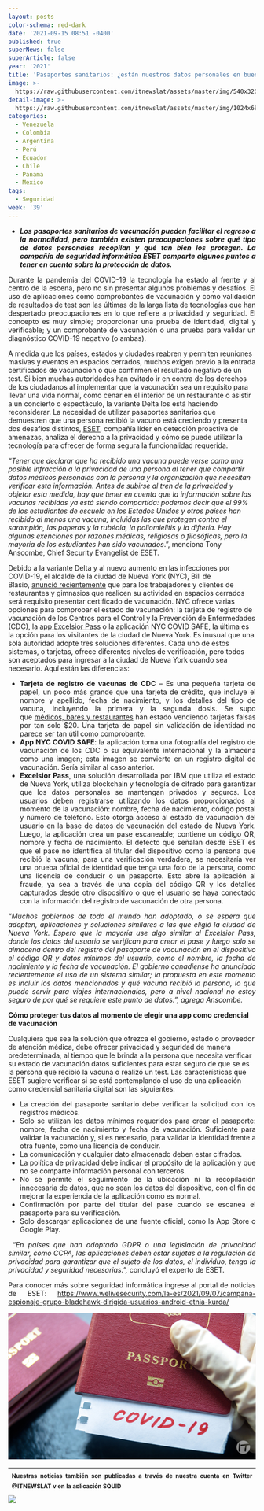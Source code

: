 ```yaml
---
layout: posts
color-schema: red-dark
date: '2021-09-15 08:51 -0400'
published: true
superNews: false
superArticle: false
year: '2021'
title: 'Pasaportes sanitarios: ¿están nuestros datos personales en buenas manos?'
image: >-
  https://raw.githubusercontent.com/itnewslat/assets/master/img/540x320/Pasaporte-Sanitario-p.jpg
detail-image: >-
  https://raw.githubusercontent.com/itnewslat/assets/master/img/1024x680/Pasaporte-Sanitario-g.jpg
categories:
  - Venezuela
  - Colombia
  - Argentina
  - Perú
  - Ecuador
  - Chile
  - Panama
  - Mexico
tags:
  - Seguridad
week: '39'
---
```

<ul style="list-style-type: disc; text-align: justify;">
	<li><em><strong>Los pasaportes sanitarios de vacunación pueden facilitar el regreso a la normalidad, pero también existen preocupaciones sobre qué tipo de datos personales recopilan y qué tan bien los protegen. La compañía de seguridad informática ESET comparte algunos puntos a tener en cuenta sobre la protección de datos.</strong></em></li>
</ul>
<p style="text-align: justify;">Durante la pandemia del COVID-19 la tecnología ha estado al frente y al centro de la escena, pero no sin presentar algunos problemas y desafíos. El uso de aplicaciones como comprobantes de vacunación y como validación de resultados de test son las últimas de la larga lista de tecnologías que han despertado preocupaciones en lo que refiere a privacidad y seguridad. El concepto es muy simple; proporcionar una prueba de identidad, digital y verificable; y un comprobante de vacunación o una prueba para validar un diagnóstico COVID-19 negativo (o ambas).

A medida que los países, estados y ciudades reabren y permiten reuniones masivas y eventos en espacios cerrados, muchos exigen previo a la entrada certificados de vacunación o que confirmen el resultado negativo de un test. Si bien muchas autoridades han evitado ir en contra de los derechos de los ciudadanos al implementar que la vacunación sea un requisito para llevar una vida normal, como cenar en el interior de un restaurante o asistir a un concierto o espectáculo, la variante Delta los está haciendo reconsiderar. La necesidad de utilizar pasaportes sanitarios que demuestren que una persona recibió la vacunó está creciendo y presenta dos desafíos distintos, <a href="https://Frontechcolombia.us17.list-manage.com/track/click?u=4415c9694c185bf5744c10ade&amp;id=c2cc316e97&amp;e=b6db5b5e91">ESET</a>, compañía líder en detección proactiva de amenazas, analiza el derecho a la privacidad y cómo se puede utilizar la tecnología para ofrecer de forma segura la funcionalidad requerida.

<em>“Tener que declarar que ha recibido una vacuna puede verse como una posible infracción a la privacidad de una persona al tener que compartir datos médicos personales con la persona y la organización que necesitan verificar esta información. Antes de subirse al tren de la privacidad y objetar esta medida, hay que tener en cuenta que la información sobre las vacunas recibidas ya está siendo compartida: podemos decir que el 99% de los estudiantes de escuela en los Estados Unidos y otros países han recibido al menos una vacuna, incluidas las que protegen contra el sarampión, las paperas y la rubéola, la poliomielitis y la difteria. Hay algunas exenciones por razones médicas, religiosas o filosóficas, pero la mayoría de los estudiantes han sido vacunados</em>.”, menciona Tony Anscombe, Chief Security Evangelist de ESET.

Debido a la variante Delta y al nuevo aumento en las infecciones por COVID-19, el alcalde de la ciudad de Nueva York (NYC), Bill de Blasio, <a href="https://Frontechcolombia.us17.list-manage.com/track/click?u=4415c9694c185bf5744c10ade&amp;id=b19b395bae&amp;e=b6db5b5e91">anunció recientemente</a> que para los trabajadores y clientes de restaurantes y gimnasios que realicen su actividad en espacios cerrados será requisito presentar certificado de vacunación. NYC ofrece varias opciones para comprobar el estado de vacunación: la tarjeta de registro de vacunación de los Centros para el Control y la Prevención de Enfermedades (CDC), la <a href="https://Frontechcolombia.us17.list-manage.com/track/click?u=4415c9694c185bf5744c10ade&amp;id=92f3831683&amp;e=b6db5b5e91">app Excelsior Pass</a> o la aplicación NYC COVID SAFE, la última es la opción para los visitantes de la ciudad de Nueva York. Es inusual que una sola autoridad adopte tres soluciones diferentes. Cada uno de estos sistemas, o tarjetas, ofrece diferentes niveles de verificación, pero todos son aceptados para ingresar a la ciudad de Nueva York cuando sea necesario. Aquí están las diferencias:</p>

<ul style="text-align: justify;">
	<li><strong>Tarjeta de registro de vacunas de CDC</strong> – Es una pequeña tarjeta de papel, un poco más grande que una tarjeta de crédito, que incluye el nombre y apellido, fecha de nacimiento, y los detalles del tipo de vacuna, incluyendo la primera y la segunda dosis. Se supo que <a href="https://Frontechcolombia.us17.list-manage.com/track/click?u=4415c9694c185bf5744c10ade&amp;id=2d63c7d782&amp;e=b6db5b5e91">médicos, bares y restaurantes</a> han estado vendiendo tarjetas falsas por tan solo $20. Una tarjeta de papel sin validación de identidad no parece ser tan útil como comprobante.</li>
	<li><strong>App NYC COVID SAFE</strong>: la aplicación toma una fotografía del registro de vacunación de los CDC o su equivalente internacional y la almacena como una imagen; esta imagen se convierte en un registro digital de vacunación. Sería similar al caso anterior.</li>
	<li><strong>Excelsior Pass</strong>, una solución desarrollada por IBM que utiliza el estado de Nueva York, utiliza blockchain y tecnología de cifrado para garantizar que los datos personales se mantengan privados y seguros. Los usuarios deben registrarse utilizando los datos proporcionados al momento de la vacunación: nombre, fecha de nacimiento, código postal y número de teléfono. Esto otorga acceso al estado de vacunación del usuario en la base de datos de vacunación del estado de Nueva York. Luego, la aplicación crea un pase escaneable; contiene un código QR, nombre y fecha de nacimiento. El defecto que señalan desde ESET es que el pase no identifica al titular del dispositivo como la persona que recibió la vacuna; para una verificación verdadera, se necesitaría ver una prueba oficial de identidad que tenga una foto de la persona, como una licencia de conducir o un pasaporte. Esto abre la aplicación al fraude, ya sea a través de una copia del código QR y los detalles capturados desde otro dispositivo o que el usuario se haya conectado con la información del registro de vacunación de otra persona.</li>
</ul>
<p style="text-align: justify;"><em>“Muchos gobiernos de todo el mundo han adoptado, o se espera que adopten, aplicaciones y soluciones similares a las que eligió la ciudad de Nueva York. Espero que la mayoría use algo similar al Excelsior Pass, donde los datos del usuario se verifican para crear el pase y luego solo se almacena dentro del registro del pasaporte de vacunación en el dispositivo el código QR y datos mínimos del usuario, como el nombre, la fecha de nacimiento y la fecha de vacunación. El gobierno canadiense ha anunciado recientemente el uso de un sistema similar; la propuesta en este momento es incluir los datos mencionados y qué vacuna recibió la persona, lo que puede servir para viajes internacionales, pero a nivel nacional no estoy seguro de por qué se requiere este punto de datos.”, agrega Anscombe.</em>

<strong>Cómo proteger tus datos al momento de elegir una app como credencial de vacunación</strong>

Cualquiera que sea la solución que ofrezca el gobierno, estado o proveedor de atención médica, debe ofrecer privacidad y seguridad de manera predeterminada, al tiempo que le brinda a la persona que necesita verificar su estado de vacunación datos suficientes para estar seguro de que se es la persona que recibió la vacuna o realizó un test. Las características que ESET sugiere verificar si se está contemplando el uso de una aplicación como credencial sanitaria digital son las siguientes:</p>

<ul style="text-align: justify;">
	<li>La creación del pasaporte sanitario debe verificar la solicitud con los registros médicos.</li>
	<li>Solo se utilizan los datos mínimos requeridos para crear el pasaporte: nombre, fecha de nacimiento y fecha de vacunación. Suficiente para validar la vacunación y, si es necesario, para validar la identidad frente a otra fuente, como una licencia de conducir.</li>
	<li>La comunicación y cualquier dato almacenado deben estar cifrados.</li>
	<li>La política de privacidad debe indicar el propósito de la aplicación y que no se comparte información personal con terceros.</li>
	<li>No se permite el seguimiento de la ubicación ni la recopilación innecesaria de datos, que no sean los datos del dispositivo, con el fin de mejorar la experiencia de la aplicación como es normal.</li>
	<li>Confirmación por parte del titular del pase cuando se escanea el pasaporte para su verificación.</li>
	<li>Solo descargar aplicaciones de una fuente oficial, como la App Store o Google Play.</li>
</ul>
<p style="text-align: justify;"> <em>“En países que han adoptado GDPR o una legislación de privacidad similar, como CCPA, las aplicaciones deben estar sujetas a la regulación de privacidad para garantizar que el sujeto de los datos, el individuo, tenga la privacidad y seguridad necesarias.”, </em>concluyó el experto de ESET.</p>
<p style="text-align: justify;">Para conocer más sobre seguridad informática ingrese al portal de noticias de ESET: <a href="https://Frontechcolombia.us17.list-manage.com/track/click?u=4415c9694c185bf5744c10ade&amp;id=d0e6fe0a40&amp;e=b6db5b5e91">https://www.welivesecurity.com/la-es/2021/09/07/campana-espionaje-grupo-bladehawk-dirigida-usuarios-android-etnia-kurda/</a></p>

![](https://raw.githubusercontent.com/itnewslat/assets/master/img/540x320/Pasaporte-Sanitario-p.jpg)

<table style="height: 42px;" width="569">
<tbody>
<tr>
<td style="text-align: justify;"><sub><strong>Nuestras noticias también son publicadas a través de nuestra cuenta en Twitter <a href="https://twitter.com/itnewslat?lang=es">@ITNEWSLAT</a> y en la aplicación <a href="https://squidapp.co/en/">SQUID</a></strong></sub></td>
</tr>
</tbody>
</table>

<img src="https://tracker.metricool.com/c3po.jpg?hash=56f88a41e39ab42c063cc51676587a04"/>

